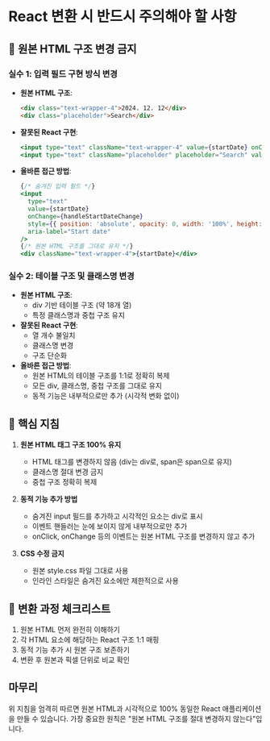 # React 변환 시 반드시 주의해야 할 사항

## 🚨 원본 HTML 구조 변경 금지

### 실수 1: 입력 필드 구현 방식 변경
- **원본 HTML 구조**:
  ```html
  <div class="text-wrapper-4">2024. 12. 12</div>
  <div class="placeholder">Search</div>
  ```
- **잘못된 React 구현**:
  ```jsx
  <input type="text" className="text-wrapper-4" value={startDate} onChange={handleStartDateChange}/>
  <input type="text" className="placeholder" placeholder="Search" value={searchTerm} onChange={handleSearchChange}/>
  ```
- **올바른 접근 방법**:
  ```jsx
  {/* 숨겨진 입력 필드 */}
  <input 
    type="text" 
    value={startDate} 
    onChange={handleStartDateChange}
    style={{ position: 'absolute', opacity: 0, width: '100%', height: '100%', cursor: 'text', zIndex: 1 }}
    aria-label="Start date"
  />
  {/* 원본 HTML 구조를 그대로 유지 */}
  <div className="text-wrapper-4">{startDate}</div>
  ```

### 실수 2: 테이블 구조 및 클래스명 변경
- **원본 HTML 구조**:
  - div 기반 테이블 구조 (약 18개 열)
  - 특정 클래스명과 중첩 구조 유지
- **잘못된 React 구현**:
  - 열 개수 불일치
  - 클래스명 변경
  - 구조 단순화
- **올바른 접근 방법**:
  - 원본 HTML의 테이블 구조를 1:1로 정확히 복제
  - 모든 div, 클래스명, 중첩 구조를 그대로 유지
  - 동적 기능은 내부적으로만 추가 (시각적 변화 없이)

## 🚨 핵심 지침

1. **원본 HTML 태그 구조 100% 유지**
   - HTML 태그를 변경하지 않음 (div는 div로, span은 span으로 유지)
   - 클래스명 절대 변경 금지
   - 중첩 구조 정확히 복제

2. **동적 기능 추가 방법**
   - 숨겨진 input 필드를 추가하고 시각적인 요소는 div로 표시
   - 이벤트 핸들러는 눈에 보이지 않게 내부적으로만 추가
   - onClick, onChange 등의 이벤트는 원본 HTML 구조를 변경하지 않고 추가

3. **CSS 수정 금지**
   - 원본 style.css 파일 그대로 사용
   - 인라인 스타일은 숨겨진 요소에만 제한적으로 사용

## 🚨 변환 과정 체크리스트

1. 원본 HTML 먼저 완전히 이해하기
2. 각 HTML 요소에 해당하는 React 구조 1:1 매핑
3. 동적 기능 추가 시 원본 구조 보존하기
4. 변환 후 원본과 픽셀 단위로 비교 확인

## 마무리

위 지침을 엄격히 따르면 원본 HTML과 시각적으로 100% 동일한 React 애플리케이션을 만들 수 있습니다. 가장 중요한 원칙은 "원본 HTML 구조를 절대 변경하지 않는다"입니다.
